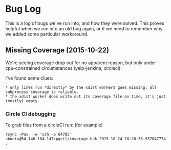Bug Log
=======

This is a log of bugs we've run into, and how they were solved.
This proves helpful when we run into an old bug again,
or if we need to remember why we added some particular workaround.


Missing Coverage (2015-10-22)
-----------------------------
We're seeing coverage drop out for no apparent reason, but only under cpu-constrained circumstances (yelp-jenkins, circleci).

I've found some clues:

    * only lines run *directly* by the xdist workers goes missing; all subprocess coverage is reliable.
    * the xdist worker does write out its coverage file on time, it's just (mostly) empty.


### Circle CI debugging

To grab files from a circleCI run: (for example)

    rsync -Pav  -e 'ssh -p 64785' ubuntu@54.146.184.147:pgctl/coverage.bak.2015-10-24_18:28:36.937047774 .
